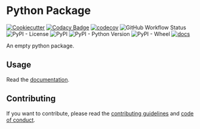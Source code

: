 # Python Package

[![Cookiecutter](https://img.shields.io/badge/built%20with-Cookiecutter-ff69b4.svg?logo=cookiecutter)](https://github.com/91nunocosta/python-package-cookiecutter)
[![Codacy Badge](https://app.codacy.com/project/badge/Grade/cb92f3f137454fae8697c7a6e7334f74)](https://www.codacy.com/gh/91nunocosta/prototype-python-library/dashboard?utm_source=github.com&amp;utm_medium=referral&amp;utm_content=91nunocosta/prototype-python-library&amp;utm_campaign=Badge_Grade)
[![codecov](https://codecov.io/gh/91nunocosta/python-package/branch/master/graph/badge.svg?token=7T24BIO7QU)](https://codecov.io/gh/91nunocosta/python-package)
![GitHub Workflow Status](https://img.shields.io/github/workflow/status/91nunocosta/prototype-python-library/Semantic%20Release)
![PyPI - License](https://img.shields.io/pypi/l/prototype-python-library)
![PyPI](https://img.shields.io/pypi/v/prototype-python-library)
![PyPI - Python Version](https://img.shields.io/pypi/pyversions/prototype-python-library)
![PyPI - Wheel](https://img.shields.io/pypi/wheel/prototype-python-library)
[![docs](https://readthedocs.org/projects/prototype-python-package/badge/?version=latest)](https://prototype-python-package.readthedocs.io/en/latest/)

An empty python package.

## Usage

Read the [documentation](https://prototype-python-package.readthedocs.io/en/latest/).

## Contributing

If you want to contribute, please read the [contributing guidelines](./CONTRIBUTING.md)
and [code of conduct](./CODE_OF_CONDUCT.md).
